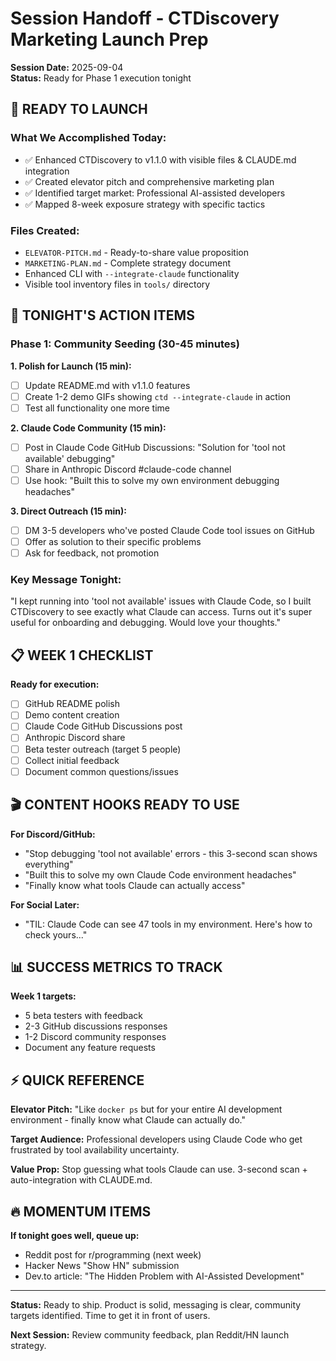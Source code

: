 # Session Handoff - CTDiscovery Marketing Launch Prep

**Session Date:** 2025-09-04  
**Status:** Ready for Phase 1 execution tonight

## 🚀 READY TO LAUNCH

### What We Accomplished Today:
- ✅ Enhanced CTDiscovery to v1.1.0 with visible files & CLAUDE.md integration
- ✅ Created elevator pitch and comprehensive marketing plan
- ✅ Identified target market: Professional AI-assisted developers
- ✅ Mapped 8-week exposure strategy with specific tactics

### Files Created:
- `ELEVATOR-PITCH.md` - Ready-to-share value proposition
- `MARKETING-PLAN.md` - Complete strategy document
- Enhanced CLI with `--integrate-claude` functionality
- Visible tool inventory files in `tools/` directory

## 🎯 TONIGHT'S ACTION ITEMS

### Phase 1: Community Seeding (30-45 minutes)

**1. Polish for Launch (15 min):**
- [ ] Update README.md with v1.1.0 features
- [ ] Create 1-2 demo GIFs showing `ctd --integrate-claude` in action
- [ ] Test all functionality one more time

**2. Claude Code Community (15 min):**
- [ ] Post in Claude Code GitHub Discussions: "Solution for 'tool not available' debugging"
- [ ] Share in Anthropic Discord #claude-code channel
- [ ] Use hook: "Built this to solve my own environment debugging headaches"

**3. Direct Outreach (15 min):**
- [ ] DM 3-5 developers who've posted Claude Code tool issues on GitHub
- [ ] Offer as solution to their specific problems
- [ ] Ask for feedback, not promotion

### Key Message Tonight:
"I kept running into 'tool not available' issues with Claude Code, so I built CTDiscovery to see exactly what Claude can access. Turns out it's super useful for onboarding and debugging. Would love your thoughts."

## 📋 WEEK 1 CHECKLIST

**Ready for execution:**
- [ ] GitHub README polish
- [ ] Demo content creation  
- [ ] Claude Code GitHub Discussions post
- [ ] Anthropic Discord share
- [ ] Beta tester outreach (target 5 people)
- [ ] Collect initial feedback
- [ ] Document common questions/issues

## 🎬 CONTENT HOOKS READY TO USE

**For Discord/GitHub:**
- "Stop debugging 'tool not available' errors - this 3-second scan shows everything"
- "Built this to solve my own Claude Code environment headaches"
- "Finally know what tools Claude can actually access"

**For Social Later:**
- "TIL: Claude Code can see 47 tools in my environment. Here's how to check yours..."

## 📊 SUCCESS METRICS TO TRACK

**Week 1 targets:**
- 5 beta testers with feedback
- 2-3 GitHub discussions responses  
- 1-2 Discord community responses
- Document any feature requests

## ⚡ QUICK REFERENCE

**Elevator Pitch:** "Like `docker ps` but for your entire AI development environment - finally know what Claude can actually do."

**Target Audience:** Professional developers using Claude Code who get frustrated by tool availability uncertainty.

**Value Prop:** Stop guessing what tools Claude can use. 3-second scan + auto-integration with CLAUDE.md.

## 🔥 MOMENTUM ITEMS

**If tonight goes well, queue up:**
- Reddit post for r/programming (next week)
- Hacker News "Show HN" submission
- Dev.to article: "The Hidden Problem with AI-Assisted Development"

---

**Status:** Ready to ship. Product is solid, messaging is clear, community targets identified. Time to get it in front of users.

**Next Session:** Review community feedback, plan Reddit/HN launch strategy.